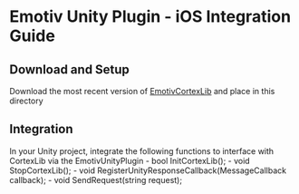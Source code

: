 # Emotiv Unity Plugin - iOS Integration Guide

## Download and Setup
Download the most recent version of [EmotivCortexLib](https://github.com/Emotiv/cortex-embedded-lib-example/releases) and place in this directory
## Integration
In your Unity project, integrate the following functions to interface with CortexLib via the EmotivUnityPlugin
    - bool InitCortexLib();
    - void StopCortexLib();
    - void RegisterUnityResponseCallback(MessageCallback callback);
    - void SendRequest(string request);